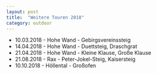 ```yaml
---
layout: post
title:  "Weitere Touren 2018"
category: outdoor
---
```

* 10.03.2018 - Hohe Wand - Gebirgsvereinssteig
* 14.04.2018 - Hohe Wand - Duettsteig, Draschgrat
* 21.04.2018 - Hohe Wand - Kleine Klause, Große Klause
* 21.08.2018 - Rax - Peter-Jokel-Steig, Kaisersteig
* 10.10.2018 - Höllental - Großofen
